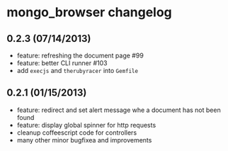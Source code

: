 # mongo_browser changelog

## 0.2.3 (07/14/2013)

* feature: refreshing the document page #99
* feature: better CLI runner #103
* add `execjs` and `therubyracer` into `Gemfile`

## 0.2.1 (01/15/2013)

* feature: redirect and set alert message whe a document has not been found
* feature: display global spinner for http requests
* cleanup coffeescript code for controllers
* many other minor bugfixea and improvements
